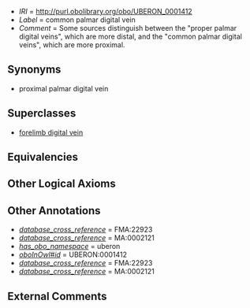  * *IRI* = http://purl.obolibrary.org/obo/UBERON_0001412
 * *Label* = common palmar digital vein
 * *Comment* = Some sources distinguish between the "proper palmar digital veins", which are more distal, and the "common palmar digital veins", which are more proximal.

## Synonyms

 * proximal palmar digital vein

## Superclasses

 * [forelimb digital vein](../../UBERON/63/UBERON_0004563.md)

## Equivalencies


## Other Logical Axioms


## Other Annotations

 * *[database_cross_reference](../../ef/oboInOwl#hasDbXref.md)* = FMA:22923
 * *[database_cross_reference](../../ef/oboInOwl#hasDbXref.md)* = MA:0002121
 * *[has_obo_namespace](../../ce/oboInOwl#hasOBONamespace.md)* = uberon
 * *[oboInOwl#id](../../id/oboInOwl#id.md)* = UBERON:0001412
 * *[database_cross_reference](../../ef/oboInOwl#hasDbXref.md)* = FMA:22923
 * *[database_cross_reference](../../ef/oboInOwl#hasDbXref.md)* = MA:0002121

## External Comments

